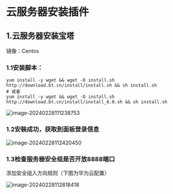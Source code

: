 # 云服务器安装插件

## 1.云服务器安装宝塔

镜像：Centos

### 1.1安装脚本：

```shell
yum install -y wget && wget -O install.sh http://download.bt.cn/install/install.sh && sh install.sh
# 或者
yum install -y wget && wget -O install.sh http://download.bt.cn/install/install_6.0.sh && sh install.sh
```

![image-20240228111238753](https://tiny-blog.oss-cn-guangzhou.aliyuncs.com/blog/202402281112779.png)

### **1.2安裝成功**，获取到面板登录信息

![image-20240228112420450](https://tiny-blog.oss-cn-guangzhou.aliyuncs.com/blog/202402281124473.png)

### 1.3检查服务器安全组是否开放8888端口

添加安全组入方向规则（下图为华为云配置）

![image-20240228112818418](https://tiny-blog.oss-cn-guangzhou.aliyuncs.com/blog/202402281128474.png)